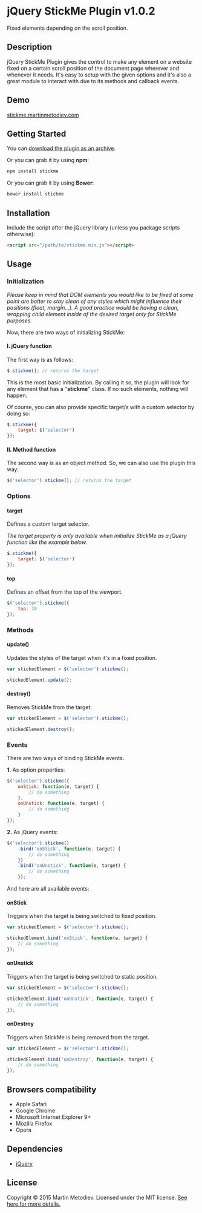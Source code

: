 # jQuery StickMe Plugin v1.0.2

Fixed elements depending on the scroll position.

## Description

jQuery StickMe Plugin gives the control to make any element on a website fixed on a certain scroll position of the document page wherever and whenever it needs. It's easy to setup with the given options and it's also a great module to interact with due to its methods and callback events.

## Demo

<a href="http://stickme.martinmetodiev.com" target="_blank">stickme.martinmetodiev.com</a>

## Getting Started

You can [download the plugin as an archive][zip].

[zip]: https://github.com/martinmethod/stickme/zipball/master

Or you can grab it by using **npm**:

```javascript
npm install stickme
```

Or you can grab it by using **Bower**:

```javascript
bower install stickme
```

## Installation

Include the script after the jQuery library (unless you package scripts otherwise):

```html
<script src="/path/to/stickme.min.js"></script>
```

## Usage

### Initialization

*Please keep in mind that DOM elements you would like to be fixed at some point are better to stay clean of any styles which might influence their positions (float, margin…). A good practice would be having a clean, wrapping child element inside of the desired target only for StickMe purposes.*

Now, there are two ways of initializing StickMe:

#### I. jQuery function

The first way is as follows:

```javascript
$.stickme(); // returns the target
```

This is the most basic initialization. By calling it so, the plugin will look for any element that has a "**stickme**" class. If no such elements, nothing will happen.

Of course, you can also provide specific target/s with a custom selector by doing so:

```javascript
$.stickme({
    target: $('selector') 
});
```

#### II. Method function

The second way is as an object method. So, we can also use the plugin this way:

```javascript
$('selector').stickme(); // returns the target
```

### Options

#### target

Defines a custom target selector.

*The target property is only available when initialize StickMe as a jQuery function like the example below.*

```javascript
$.stickme({
    target: $('selector') 
});
```

#### top

Defines an offset from the top of the viewport.

```javascript
$('selector').stickme({
    top: 10
});
```

### Methods

#### update()

Updates the styles of the target when it's in a fixed position.

```javascript
var stickedElement = $('selector').stickme();

stickedElement.update();
```

#### destroy()

Removes StickMe from the target.

```javascript
var stickedElement = $('selector').stickme();

stickedElement.destroy();
```

### Events

There are two ways of binding StickMe events.

**1.** As option properties:

```javascript
$('selector').stickme({
    onStick: function(e, target) {
        // do something
    },
    onUnstick: function(e, target) {
        // do something
    }
});
```

**2.** As jQuery events:

```javascript
$('selector').stickme()
    .bind('onStick', function(e, target) {
        // do something
    })
    .bind('onUnstick', function(e, target) {
        // do something
    });
```

And here are all available events:

#### onStick

Triggers when the target is being switched to fixed position.

```javascript
var stickedElement = $('selector').stickme();

stickedElement.bind('onStick', function(e, target) {
    // do something
});
```

#### onUnstick

Triggers when the target is being switched to static position.

```javascript
var stickedElement = $('selector').stickme();

stickedElement.bind('onUnstick', function(e, target) {
    // do something
});
```

#### onDestroy

Triggers when StickMe is being removed from the target.

```javascript
var stickedElement = $('selector').stickme();

stickedElement.bind('onDestroy', function(e, target) {
    // do something
});
```

## Browsers compatibility

- Apple Safari
- Google Chrome
- Microsoft Internet Explorer 9+
- Mozilla Firefox
- Opera

## Dependencies

- [jQuery][jq]

[jq]: https://github.com/jquery/jquery.git

## License

Copyright © 2015 Martin Metodiev. Licensed under the MIT license. [See here for more details.][licence]

[licence]: https://raw.github.com/martinmethod/stickme/master/LICENSE-MIT